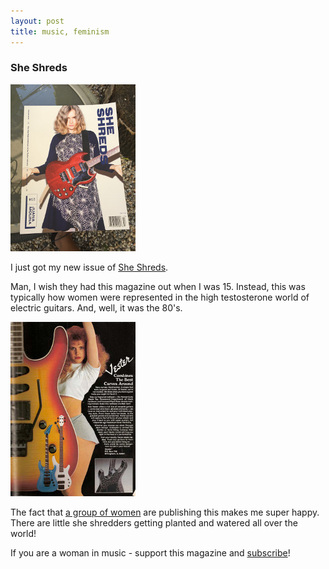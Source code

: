 ```yaml
---
layout: post
title: music, feminism
---
```


### She Shreds

![](../images/shreds.jpg)

I just got my new issue of [She Shreds](http://sheshredsmag.com/). 

Man, I wish they had this magazine out when I was 15. Instead, this was typically how women were represented in the high testosterone world of electric guitars. And, well, it was the 80's.

![](../images/sexist_guitar.jpg)

The fact that [a group of women](http://sheshredsmag.com/about/) are publishing this makes me super happy. There are little she shredders getting planted and watered all over the world!

If you are a woman in music - support this magazine and [subscribe](https://shop.sheshredsmag.com/products/subscribe)!